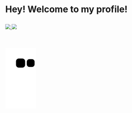 # Hey! Welcome to my profile!

##

<div>
 <a href="https://github.com/lucaaassb">
 <img height="180em" src="https://github-readme-stats.vercel.app/api?username=lucaaassb&show_icons=true&theme=light&include_all_commits=true&count_private=true"/>
 <img height="180em" src="https://github-readme-stats.vercel.app/api/top-langs/?username=lucaaassb&layout=compact&langs_count=7&theme=light"/>
</div>
 <div style="display: inline_block"><br>
</div>

 #
  
    
  ![Snake animation](https://github.com/lucaaassb/lucaaassb/blob/output/github-contribution-grid-snake.svg)
   
</div>
